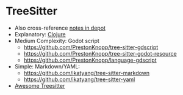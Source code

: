 # TreeSitter

* Also cross-reference [notes in depot](tolva/exp/tree-sitter-dc/README.md)
* Explanatory: [Clojure](https://github.com/sogaiu/tree-sitter-clojure)
* Medium Complexity: Godot script
  * https://github.com/PrestonKnopp/tree-sitter-gdscript
  * https://github.com/PrestonKnopp/tree-sitter-godot-resource
  * https://github.com/PrestonKnopp/language-gdscript
* Simple: Markdown/YAML:
  * https://github.com/ikatyang/tree-sitter-markdown
  * https://github.com/ikatyang/tree-sitter-yaml
* [Awesome Treesitter](https://github.com/drom/awesome-tree-sitter)
